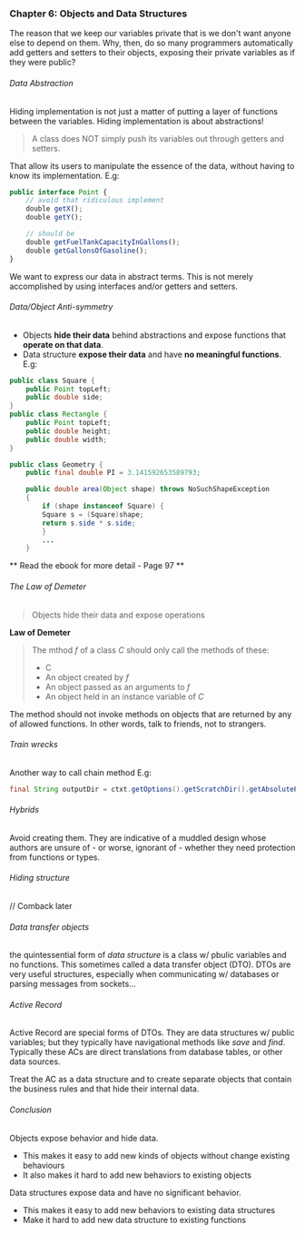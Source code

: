 ### Chapter 6: Objects and Data Structures

The reason that we keep our variables private that is we don't want anyone else to depend on them. Why, then, do so many programmers automatically add getters and setters to their objects, exposing their private variables as if they were public?

###### Data Abstraction
Hiding implementation is not just a matter of putting a layer of functions between the variables. Hiding implementation is about abstractions!

> A class does NOT simply push its variables out through getters and setters.

That allow its users to manipulate the essence of the data, without having to know its implementation.
E.g:
```javascript
public interface Point {
	// avoid that ridiculous implement
	double getX();
	double getY();

    // should be
    double getFuelTankCapacityInGallons();
	double getGallonsOfGasoline();
}
```
We want to express our data in abstract terms. This is not merely accomplished by using interfaces and/or getters and setters.

###### Data/Object Anti-symmetry
- Objects **hide their data** behind abstractions and expose functions that **operate on that data**.
- Data structure **expose their data** and have **no meaningful functions**.
E.g:
```java
public class Square {
    public Point topLeft;
    public double side;
}
public class Rectangle {
    public Point topLeft;
    public double height;
    public double width;
}
```
```java
public class Geometry {
	public final double PI = 3.141592653589793;

	public double area(Object shape) throws NoSuchShapeException
    {
        if (shape instanceof Square) {
        Square s = (Square)shape;
        return s.side * s.side;
        }
        ...
	}
```
** Read the ebook for more detail - Page 97 **

###### The Law of Demeter
> Objects hide their data and expose operations

**Law of Demeter**
> The mthod *f* of a class *C* should only call the methods of these:
> - C
> - An object created by *f*
> - An object passed as an arguments to *f*
> - An object held in an instance variable of *C*

The method should not invoke methods on objects that are returned by any of allowed functions.
In other words, talk to friends, not to strangers.

###### Train wrecks
Another way to call chain method
E.g:
```java
final String outputDir = ctxt.getOptions().getScratchDir().getAbsolutePath();
```

###### Hybrids
Avoid creating them. They are indicative of a muddled design whose authors are unsure of - or worse, ignorant of - whether they need protection from functions or types.

###### Hiding structure
// Comback later

###### Data transfer objects
the quintessential form of *data structure* is a class w/ pbulic variables and no functions. This sometimes called a data transfer object (DTO). DTOs are very useful structures, especially when communicating w/ databases or parsing messages from sockets...

###### Active Record
Active Record are special forms of DTOs. They are data structures w/ public variables; but they typically have navigational methods like *save* and *find*. Typically these ACs are direct translations from database tables, or other data sources.

Treat the AC as a data structure and to create separate objects that contain the business rules and that hide their internal data.

###### Conclusion
Objects expose behavior and hide data.
- This makes it easy to add new kinds of objects without change  existing behaviours
- It also makes it hard to add new behaviors to existing objects

Data structures expose data and have no significant behavior.
- This makes it easy to add new behaviors to existing data structures
- Make it hard to add new data structure to existing functions

























